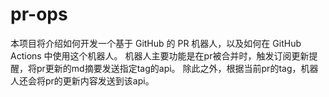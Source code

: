 # pr-ops

本项目将介绍如何开发一个基于 GitHub 的 PR 机器人，以及如何在 GitHub Actions 中使用这个机器人。
机器人主要功能是在pr被合并时，触发订阅更新提醒，将pr更新的md摘要发送指定tag的api。
除此之外，根据当前pr的tag，机器人还会将pr的更新内容发送到该api。